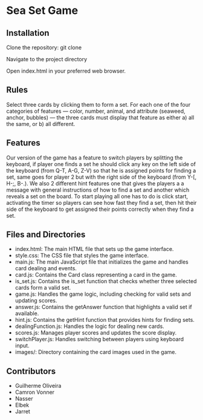 # Sea Set Game

## Installation
Clone the repository:
 git clone 
 
Navigate to the project directory

Open index.html in your preferred web browser.

## Rules
Select three cards by clicking them to form a set. For each one of the four categories of features — color, number, animal, and attribute (seaweed, anchor, bubbles) — the three cards must display that feature as either a) all the same, or b) all different.

## Features
Our version of the game has a feature to switch players by splitting the keyboard, if player one finds a set he should click any key on the left side of the keyboard (from Q-T, A-G, Z-V) so that he is assigned points for finding a set, same goes for player 2 but with the right side of the keyboard (from Y-[, H-;, B-.). We also 2 different hint features one that gives the players a a message with general instructions of how to find a set and another which reveals a set on the board. To start playing all one has to do is click start, activating the timer so players can see how fast they find a set, then hit their side of the keyboard to get assigned their points correctly when they find a set. 


## Files and Directories
- index.html: The main HTML file that sets up the game interface.
- style.css: The CSS file that styles the game interface.
- main.js: The main JavaScript file that initializes the game and handles card dealing and events.
- card.js: Contains the Card class representing a card in the game.
- is_set.js: Contains the is_set function that checks whether three selected cards form a valid set.
- game.js: Handles the game logic, including checking for valid sets and updating scores.
- answer.js: Contains the getAnswer function that highlights a valid set if available.
- hint.js: Contains the getHint function that provides hints for finding sets.
- dealingFunction.js: Handles the logic for dealing new cards.
- scores.js: Manages player scores and updates the score display.
- switchPlayer.js: Handles switching between players using keyboard input.
- images/: Directory containing the card images used in the game.

## Contributors
- Guilherme Oliveira
- Camron Vonner
- Nasser
- Elbek
- Jarret
